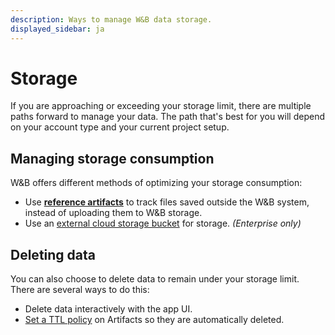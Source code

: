 ```yaml
---
description: Ways to manage W&B data storage. 
displayed_sidebar: ja
---
```


# Storage

If you are approaching or exceeding your storage limit, there are multiple paths forward to manage your data. The path that's best for you will depend on your account type and your current project setup.

## Managing storage consumption
W&B offers different methods of optimizing your storage consumption:

-  Use **[reference artifacts](../../artifacts/track-external-files.md)** to track files saved outside the W&B system, instead of uploading them to W&B storage.
- Use an [external cloud storage bucket](../features/teams.md) for storage. *(Enterprise only)*

## Deleting data
You can also choose to delete data to remain under your storage limit. There are several ways to do this:

- Delete data interactively with the app UI.
- [Set a TTL policy](../../artifacts/ttl.md) on Artifacts so they are automatically deleted.
